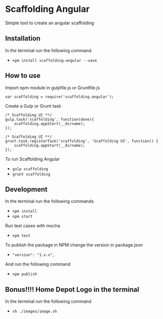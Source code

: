 # Scaffolding Angular

Simple tool to create an angular scaffolding

## Installation

In the terminal run the following command
- `npm install scaffolding-angular --save`

## How to use

Import npm module in gulpfile.js or Gruntfile.js
```
var scaffolding = require('scaffolding-angular');
```

Create a Gulp or Grunt task
```
/* Scaffolding UI **/
gulp.task('scaffolding', function(done){
    scaffolding.appStart(__dirname);
});
```

```
/* Scaffolding UI **/
grunt.task.registerTask('scaffolding', 'Scaffolding UI', function() {
    scaffolding.appStart(__dirname);
});
```

To run Scaffolding Angular
- `gulp scaffolding`
- `grunt scaffolding`

## Development

In the terminal run the following commands
- `npm install`
- `npm start`

Run test cases with mocha
- `npm test`

To publish the package in NPM change the version in package.json
- `"version": "1.x.x",`

And run the following command
- `npm publish`


## Bonus!!!! Home Depot Logo in the terminal

In the terminal run the following command
- `sh ./images/image.sh`
